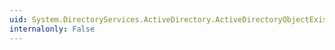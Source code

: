 ```yaml
---
uid: System.DirectoryServices.ActiveDirectory.ActiveDirectoryObjectExistsException.#ctor(System.Runtime.Serialization.SerializationInfo,System.Runtime.Serialization.StreamingContext)
internalonly: False
---
```

